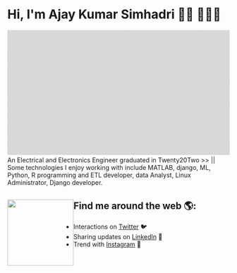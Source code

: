 # Hi, I'm Ajay Kumar Simhadri 👋🏻 👨🏻‍💻 

<img src="Ajay_github_logo.gif" alt="banner that says Ajay Kumar Simhadri - Electrical Enginner, Content Creator, Data Analyst, Web Developer">
An Electrical and Electronics Engineer graduated in Twenty20Two >> || Some technologies I enjoy working with include MATLAB, django, ML, Python, R programming and ETL developer, data Analyst, Linux Administrator, Django developer.

## Find me around the web 🌎: <a href="https://github.com/AjaykumarSimhadri/imAjaykumar"><img align="left" width="150" height="150" src="#Ajay-Github.png"></a>

- Interactions on <a href="https://twitter.com/ajay_simhadri"> Twitter</a> 🐦
- Sharing updates on <a href="https://www.linkedin.com/in/ajaykumarsimhadri/">LinkedIn</a> 💼
- Trend with <a href="https://www.instagram.com/ajaykumar_8080/"> Instagram</a> 🎹
